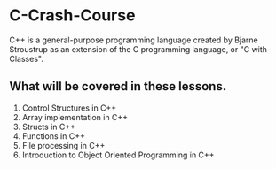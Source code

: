 # C-Crash-Course

C++ is a general-purpose programming language created by Bjarne Stroustrup as an extension of the C programming language, or "C with Classes".

## What will be covered in these lessons.

1. Control Structures in C++
2. Array implementation in C++
3. Structs in C++
4. Functions in C++
5. File processing in C++
6. Introduction to Object Oriented Programming in C++
